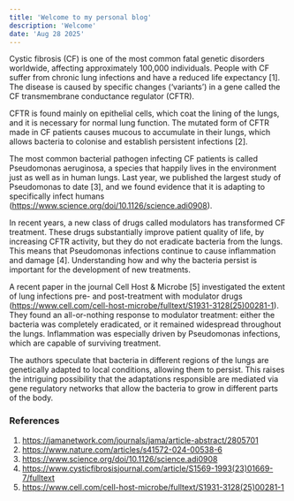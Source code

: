 ```yaml
---
title: 'Welcome to my personal blog'
description: 'Welcome'
date: 'Aug 28 2025'
---
```


Cystic fibrosis (CF) is one of the most common fatal genetic disorders worldwide, affecting approximately 100,000 individuals. People with CF suffer from chronic lung infections and have a reduced life expectancy [1]. The disease is caused by specific changes (‘variants’) in a gene called the CF transmembrane conductance regulator (CFTR).

CFTR is found mainly on epithelial cells, which coat the lining of the lungs, and it is necessary for normal lung function. The mutated form of CFTR made in CF patients causes mucous to accumulate in their lungs, which allows bacteria to colonise and establish persistent infections [2].

The most common bacterial pathogen infecting CF patients is called Pseudomonas aeruginosa, a species that happily lives in the environment just as well as in human lungs. Last year, we published the largest study of Pseudomonas to date [3], and we found evidence that it is adapting to specifically infect humans (https://www.science.org/doi/10.1126/science.adi0908).

In recent years, a new class of drugs called modulators has transformed CF treatment. These drugs substantially improve patient quality of life, by increasing CFTR activity, but they do not eradicate bacteria from the lungs. This means that Pseudomonas infections continue to cause inflammation and damage [4]. Understanding how and why the bacteria persist is important for the development of new treatments.

A recent paper in the journal Cell Host & Microbe [5] investigated the extent of lung infections pre- and post-treatment with modulator drugs (https://www.cell.com/cell-host-microbe/fulltext/S1931-3128(25)00281-1). They found an all-or-nothing response to modulator treatment: either the bacteria was completely eradicated, or it remained widespread throughout the lungs. Inflammation was especially driven by Pseudomonas infections, which are capable of surviving treatment.

The authors speculate that bacteria in different regions of the lungs are genetically adapted to local conditions, allowing them to persist. This raises the intriguing possibility that the adaptations responsible are mediated via gene regulatory networks that allow the bacteria to grow in different parts of the body.

### References

1. https://jamanetwork.com/journals/jama/article-abstract/2805701
2. https://www.nature.com/articles/s41572-024-00538-6
3. https://www.science.org/doi/10.1126/science.adi0908
4. https://www.cysticfibrosisjournal.com/article/S1569-1993(23)01669-7/fulltext
5. https://www.cell.com/cell-host-microbe/fulltext/S1931-3128(25)00281-1
